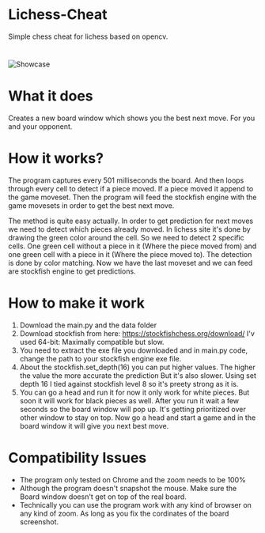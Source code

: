 # Lichess-Cheat
Simple chess cheat for lichess based on opencv.
#
![Showcase](https://raw.githubusercontent.com/ofeksadlo/lichess-cheat/master/showcase.gif)

# What it does
Creates a new board window which shows you the best next move. For
you and your opponent.

# How it works?
The program captures every 501 milliseconds the board. And then loops through every cell
to detect if a piece moved. If a piece moved it append to the game moveset. Then the program
will feed the stockfish engine with the game movesets in order to get the best next move.

The method is quite easy actually. In order to get prediction for next moves we need to detect which pieces already moved.
In lichess site it's done by drawing the green color around the cell. So we need to detect 2 specific cells.
One green cell without a piece in it (Where the piece moved from) and one green cell with a piece in it (Where the piece moved to).
The detection is done by color matching.
Now we have the last moveset and we can feed are stockfish engine to get predictions.

# How to make it work
1) Download the main.py and the data folder
2) Download stockfish from here: https://stockfishchess.org/download/ I'v used 64-bit: Maximally compatible but slow.
3) You need to extract the exe file you downloaded and in main.py code, change the path to your stockfish engine exe file.
4) About the stockfish.set_depth(16) you can put higher values. The higher the value the more accurate the prediction
   But it's also slower. Using set depth 16 I tied against stockfish level 8 so it's preety strong as it is.
5) You can go a head and run it for now it only work for white pieces. But soon it will work for black pieces as well.
   After you run it wait a few seconds so the board window will pop up. It's getting prioritized over other window to stay on top.
   Now go a head and start a game and in the board window it will give you next best move.

# Compatibility Issues
* The program only tested on Chrome and the zoom needs to be 100%
* Although the program doesn't snapshot the mouse. Make sure the Board window doesn't get on top of the real board.
* Technically you can use the program work with any kind of browser on any kind of zoom.
  As long as you fix the cordinates of the board screenshot.
